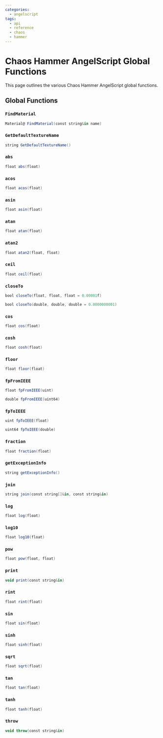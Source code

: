 ```yaml
---
categories:
  - angelscript
tags:
  - api
  - reference
  - chaos
  - hammer
---
```


# Chaos Hammer AngelScript Global Functions

This page outlines the various Chaos Hammer AngelScript global functions.

## Global Functions

### `FindMaterial`

```as
Material@ FindMaterial(const string&in name)

```

### `GetDefaultTextureName`

```as
string GetDefaultTextureName()
```

### `abs`

```as
float abs(float)
```

### `acos`

```as
float acos(float)
```

### `asin`

```as
float asin(float)
```

### `atan`

```as
float atan(float)
```

### `atan2`

```as
float atan2(float, float)
```

### `ceil`

```as
float ceil(float)
```

### `closeTo`

```as
bool closeTo(float, float, float = 0.00001f)

bool closeTo(double, double, double = 0.0000000001)
```

### `cos`

```as
float cos(float)
```

### `cosh`

```as
float cosh(float)
```

### `floor`

```as
float floor(float)
```

### `fpFromIEEE`

```as
float fpFromIEEE(uint)

double fpFromIEEE(uint64)
```

### `fpToIEEE`

```as
uint fpToIEEE(float)

uint64 fpToIEEE(double)
```

### `fraction`

```as
float fraction(float)
```

### `getExceptionInfo`

```as
string getExceptionInfo()
```

### `join`

```as
string join(const string[]&in, const string&in)
```

### `log`

```as
float log(float)
```

### `log10`

```as
float log10(float)
```

### `pow`

```as
float pow(float, float)
```

### `print`

```as
void print(const string&in)
```

### `rint`

```as
float rint(float)
```

### `sin`

```as
float sin(float)
```

### `sinh`

```as
float sinh(float)
```

### `sqrt`

```as
float sqrt(float)
```

### `tan`

```as
float tan(float)
```

### `tanh`

```as
float tanh(float)
```

### `throw`

```as
void throw(const string&in)
```
